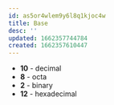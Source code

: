 ```yaml
---
id: as5or4wlem9y6l8q1kjoc4w
title: Base
desc: ''
updated: 1662357744784
created: 1662357610447
---
```


- **10** - decimal
- **8** - octa
- **2** - binary
- **12** - hexadecimal
